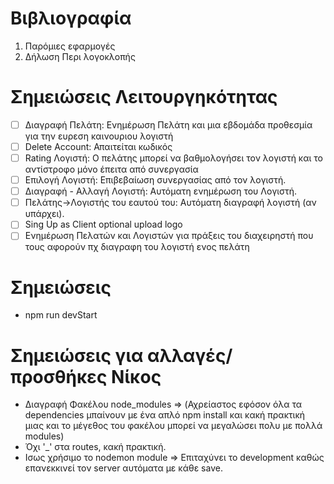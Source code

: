 #  Βιβλιογραφία
1. Παρόμιες εφαρμογές
2. Δήλωση Περι λογοκλοπής


# Σημειώσεις Λειτουργηκότητας
- [ ] Διαγραφή Πελάτη: Ενημέρωση Πελάτη και μια εβδομάδα προθεσμία για την ευρεση καινουριου λογιστή
- [ ] Delete Account: Απαιτείται κωδικός
- [ ] Rating Λογιστή: O πελάτης μπορεί να βαθμολογήσει τον λογιστή και το αντίστροφο μόνο έπειτα από συνεργασία
- [ ] Επιλογή Λογιστή: Επιβεβαίωση συνεργασίας από τον λογιστή.
- [ ] Διαγραφή - Αλλαγή Λογιστή: Αυτόματη ενημέρωση του Λογιστή.
- [ ] Πελάτης->Λογιστής του εαυτού του: Αυτόματη διαγραφή λογιστή (αν υπάρχει).
- [ ] Sing Up as Client optional upload logo
- [ ] Ενημέρωση Πελατών και Λογιστών για πράξεις του διαχειρηστή που τους αφορούν πχ διαγραφη του λογιστή ενος πελάτη

# Σημειώσεις 
- npm run devStart

# Σημειώσεις για αλλαγές/προσθήκες Νίκος
- Διαγραφή Φακέλου node_modules => (Αχρείαστος εφόσον όλα τα dependencies μπαίνουν με ένα απλό npm install και κακή 
πρακτική μιας και το μέγεθος του φακέλου μπορεί να μεγαλώσει πολυ με πολλά modules)
- Όχι '_' στα routes, κακή πρακτική. 
- Ισως χρήσιμο το nodemon module => Επιταχύνει το development καθώς επανεκκινεί τον server αυτόματα με κάθε save.
